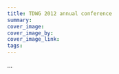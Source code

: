```yaml
---
title: TDWG 2012 annual conference
summary: 
cover_image: 
cover_image_by: 
cover_image_link: 
tags: 
---
```


...
